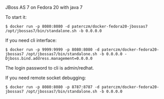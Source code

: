 JBoss AS 7 on Fedora 20 with java 7

To start it:
```
$ docker run -p 8080:8080 -d paterczm/docker-fedora20-jbossas7 /opt/jbossas7/bin/standalone.sh -b 0.0.0.0
```

If you need cli interface:
```
$ docker run -p 9999:9999 -p 8080:8080 -d paterczm/docker-fedora20-jbossas7 /opt/jbossas7/bin/standalone.sh -b 0.0.0.0 -Djboss.bind.address.management=0.0.0.0
```

The login password to cli is admin/redhat.

If you need remote socket debugging:
```
$ docker run -p 8080:8080 -p 8787:8787 -d paterczm/docker-fedora20-jbossas7 /opt/jbossas7/bin/standalone.sh -b 0.0.0.0
```
